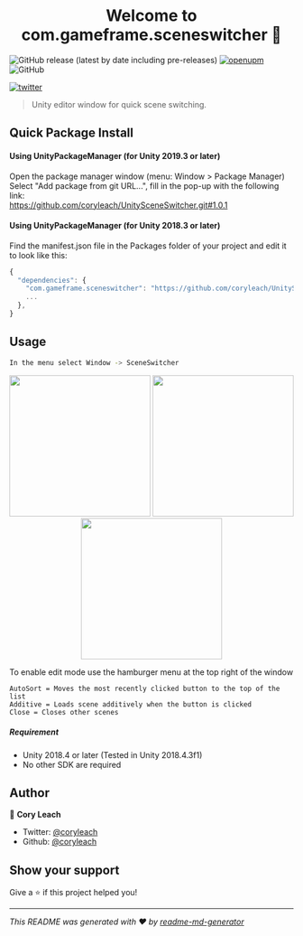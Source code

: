 <h1 align="center">Welcome to com.gameframe.sceneswitcher 👋</h1>

<!-- BADGE-START -->
![GitHub release (latest by date including pre-releases)](https://img.shields.io/github/v/release/coryleach/UnitySceneSwitcher?include_prereleases)
[![openupm](https://img.shields.io/npm/v/com.gameframe.sceneswitcher?label=openupm&registry_uri=https://package.openupm.com)](https://openupm.com/packages/com.gameframe.sceneswitcher/)
![GitHub](https://img.shields.io/github/license/coryleach/UnitySceneSwitcher)

[![twitter](https://img.shields.io/twitter/follow/coryleach.svg?style=social)](https://twitter.com/coryleach)
<!-- BADGE-END -->

> Unity editor window for quick scene switching.

## Quick Package Install

#### Using UnityPackageManager (for Unity 2019.3 or later)
Open the package manager window (menu: Window > Package Manager)<br/>
Select "Add package from git URL...", fill in the pop-up with the following link:<br/>
https://github.com/coryleach/UnitySceneSwitcher.git#1.0.1<br/>

#### Using UnityPackageManager (for Unity 2018.3 or later)
Find the manifest.json file in the Packages folder of your project and edit it to look like this:
```js
{
  "dependencies": {
    "com.gameframe.sceneswitcher": "https://github.com/coryleach/UnitySceneSwitcher.git#1.0.1",
    ...
  },
}
```

<!-- DOC-START -->
<!-- 
Changes between 'DOC START' and 'DOC END' will not be modified by readme update scripts
-->

## Usage

```sh
In the menu select Window -> SceneSwitcher
```

<p align="center">
  <img width="250" src="https://github.com/coryleach/UnitySceneSwitcher/blob/master/Documentation~/img/Empty.png" />
  <img width="250" src="https://github.com/coryleach/UnitySceneSwitcher/blob/master/Documentation~/img/DefaultMode.png" />
  <img width="250" src="https://github.com/coryleach/UnitySceneSwitcher/blob/master/Documentation~/img/EditMode.png" />
</p>

<p>
  To enable edit mode use the hamburger menu at the top right of the window
</p>

```
AutoSort = Moves the most recently clicked button to the top of the list
Additive = Loads scene additively when the button is clicked
Close = Closes other scenes
```

##### Requirement

* Unity 2018.4 or later (Tested in Unity 2018.4.3f1)
* No other SDK are required

<!-- DOC-END -->

## Author

👤 **Cory Leach**

* Twitter: [@coryleach](https://twitter.com/coryleach)
* Github: [@coryleach](https://github.com/coryleach)

## Show your support

Give a ⭐️ if this project helped you!

***
_This README was generated with ❤️ by [readme-md-generator](https://github.com/kefranabg/readme-md-generator)_

